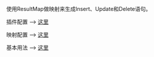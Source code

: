 使用ResultMap做映射来生成Insert、Update和Delete语句。



插件配置 -->  [这里](https://github.com/miemiedev/mybatis-crud/blob/master/src/test/resources/mybatis-config.xml)

映射配置 -->  [这里](https://github.com/miemiedev/mybatis-crud/blob/master/src/test/resources/User.mbts.xml)

基本用法 -->  [这里](https://github.com/miemiedev/mybatis-crud/blob/master/src/test/java/com/github/miemiedev/mybatis/crud/CrudTester.java)